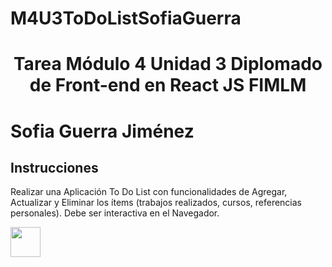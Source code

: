 # M4U3ToDoListSofiaGuerra

<h1><p align="center">Tarea Módulo 4 Unidad 3 Diplomado de Front-end en React JS FIMLM</p></h1>
<h1><p>Sofia Guerra Jiménez</p></h1>

<summary><h2><width="28" /> Instrucciones </h2></summary>
Realizar una Aplicación To Do List con funcionalidades de Agregar, Actualizar y Eliminar los ítems (trabajos realizados, cursos, referencias personales). Debe ser interactiva en el Navegador.
<p> </p>

<a href="url"><img src="[http://url.to/image.png](https://user-images.githubusercontent.com/61593038/189460754-989a144c-7c51-4cff-b715-797fb4ed0a93.jpg)" align="left" height="48" width="48" ></a>
